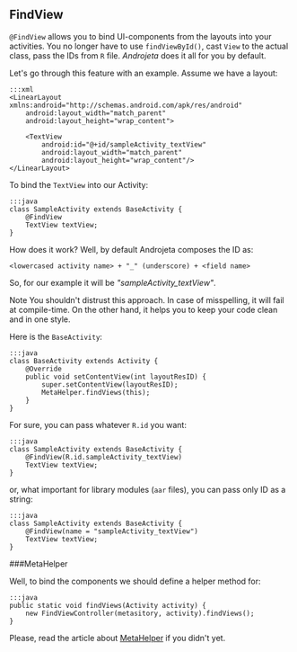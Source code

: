 <div class="page-header">
    <h2>FindView</h2>
</div>

`@FindView` allows you to bind UI-components from the layouts into your activities. You no longer have to use `findViewById()`, cast `View` to the actual class, pass the IDs from `R` file. *Androjeta* does it all for you by default.

Let's go through this feature with an example. Assume we have a layout:

    :::xml
    <LinearLayout xmlns:android="http://schemas.android.com/apk/res/android"
        android:layout_width="match_parent"
        android:layout_height="wrap_content">

        <TextView
            android:id="@+id/sampleActivity_textView"
            android:layout_width="match_parent"
            android:layout_height="wrap_content"/>
    </LinearLayout>


To bind the `TextView` into our Activity:

    :::java
    class SampleActivity extends BaseActivity {
        @FindView
        TextView textView;
    }

How does it work? Well, by default Androjeta composes the ID as:

`<lowercased activity name> + "_" (underscore) + <field name>`

So, for our example it will be *"sampleActivity_textView"*.

<span class="label label-info">Note</span> You shouldn't distrust this approach. In case of misspelling, it will fail at compile-time. On the other hand, it helps you to keep your code clean and in one style.

Here is the `BaseActivity`:

    :::java
    class BaseActivity extends Activity {
        @Override
        public void setContentView(int layoutResID) {
            super.setContentView(layoutResID);
            MetaHelper.findViews(this);
        }
    }

For sure, you can pass whatever `R.id` you want:

    :::java
    class SampleActivity extends BaseActivity {
        @FindView(R.id.sampleActivity_textView)
        TextView textView;
    }

or, what important for library modules (`aar` files), you can pass only ID as a string:

    :::java
    class SampleActivity extends BaseActivity {
        @FindView(name = "sampleActivity_textView")
        TextView textView;
    }

###MetaHelper

Well, to bind the components we should define a helper method for:

    :::java
    public static void findViews(Activity activity) {
        new FindViewController(metasitory, activity).findViews();
    }

Please, read the article about [MetaHelper](/guide/meta-helper) if you didn't yet.

